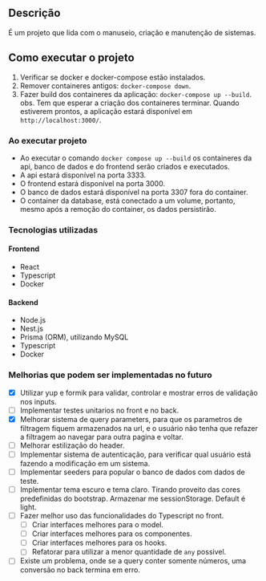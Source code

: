 ## Descrição

É um projeto que lida com o manuseio, criação e manutenção de sistemas.

## Como executar o projeto

1. Verificar se docker e docker-compose estão instalados.
2. Remover containeres antigos: `docker-compose down`.
3. Fazer build dos containeres da aplicação: `docker-compose up --build`.
   obs. Tem que esperar a criação dos containeres terminar. Quando estiverem prontos, a aplicação estará disponível em `http://localhost:3000/`.

<!-- ### Como popular o banco de dados com dados de teste
1. Executar o comando `docker exec -it api bash` para acessar o container da api.
2. Executar o comando `npm run seed` para popular o banco de dados com dados de teste. -->

### Ao executar projeto

- Ao executar o comando `docker compose up --build` os containeres da api, banco de dados e do frontend serão criados e executados.
- A api estará disponível na porta 3333.
- O frontend estará disponível na porta 3000.
- O banco de dados estará disponível na porta 3307 fora do container.
- O container da database, está conectado a um volume, portanto, mesmo após a remoção do container, os dados persistirão.

### Tecnologias utilizadas

#### Frontend

- React
- Typescript
- Docker

#### Backend

- Node.js
- Nest.js
- Prisma (ORM), utilizando MySQL
- Typescript
- Docker

### Melhorias que podem ser implementadas no futuro

- [x] Utilizar yup e formik para validar, controlar e mostrar erros de validação nos inputs.
- [ ] Implementar testes unitarios no front e no back.
- [x] Melhorar sistema de query parameters, para que os parametros de filtragem fiquem armazenados na url,
      e o usuário não tenha que refazer a filtragem ao navegar para outra pagina e voltar.
- [ ] Melhorar estilização do header.
- [ ] Implementar sistema de autenticação, para verificar qual usuário está fazendo a modificação em um sistema.
- [ ] Implementar seeders para popular o banco de dados com dados de teste.
- [ ] Implementar tema escuro e tema claro. Tirando proveito das cores predefinidas do bootstrap.
      Armazenar me sessionStorage. Default é light.
- [ ] Fazer melhor uso das funcionalidades do Typescript no front.
  - [ ] Criar interfaces melhores para o model.
  - [ ] Criar interfaces melhores para os componentes.
  - [ ] Criar interfaces melhores para os hooks.
  - [ ] Refatorar para utilizar a menor quantidade de `any` possivel.
- [ ] Existe um problema, onde se a query conter somente números, uma conversão no back termina em erro.
